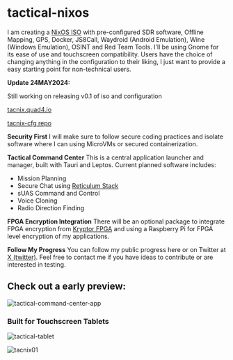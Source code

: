 # tactical-nixos

I am creating a [NixOS ISO](https://nixos.wiki/wiki/Creating_a_NixOS_live_CD) with pre-configured SDR software, Offline Mapping, GPS, Docker, JS8Call, Waydroid (Android Emulation), Wine (Windows Emulation), OSINT and Red Team Tools. I'll be using Gnome for its ease of use and touchscreen compatibility. Users have the choice of changing anything in the configuration to their liking, I just want to provide a easy starting point for non-technical users.

**Update 24MAY2024:**

Still working on releasing v0.1 of iso and configuration

[tacnix.quad4.io](https://tacnix.quad4.io)

[tacnix-cfg repo](https://github.com/Quad4-Tactical/tacnix-cfg)

**Security First**
I will make sure to follow secure coding practices and isolate software where I can using MicroVMs or secured containerization. 

**Tactical Command Center**
This is a central application launcher and manager, built with Tauri and Leptos. Current planned software includes:

* Mission Planning
* Secure Chat using [Reticulum Stack](https://github.com/markqvist/Reticulum)
* sUAS Command and Control
* Voice Cloning
* Radio Direction Finding

**FPGA Encryption Integration**
There will be an optional package to integrate FPGA encryption from [Kryptor FPGA](https://www.crowdsupply.com/skudo/kryptor-fpga) and using a Raspberry Pi for FPGA level encryption of my applications.

**Follow My Progress**
You can follow my public progress here or on Twitter at [X (twitter)](https://twitter.com/sudo_ivan). Feel free to contact me if you have ideas to contribute or are interested in testing.

## Check out a early preview:


![tactical-command-center-app](https://cdn.statically.io/gh/Sudo-Ivan/MyWebsite-Assets/main/images/tactical-tablets/tcc.png)

### Built for Touchscreen Tablets

![tactical-tablet](https://cdn.statically.io/gh/Sudo-Ivan/MyWebsite-Assets/main/images/tactical-tablets/IMG_3710.jpg)

![tacnix01](https://cdn.statically.io/gh/Sudo-Ivan/MyWebsite-Assets/main/images/tactical-tablets/tacnix/tacnix-preview01.png)